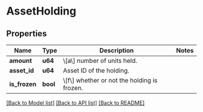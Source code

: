 # AssetHolding

## Properties

Name | Type | Description | Notes
------------ | ------------- | ------------- | -------------
**amount** | **u64** | \\[a\\] number of units held. |
**asset_id** | **u64** | Asset ID of the holding. |
**is_frozen** | **bool** | \\[f\\] whether or not the holding is frozen. |

[[Back to Model list]](../README.md#documentation-for-models) [[Back to API list]](../README.md#documentation-for-api-endpoints) [[Back to README]](../README.md)
